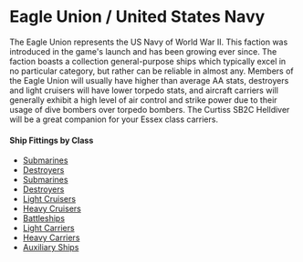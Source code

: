 # Eagle Union / United States Navy

The Eagle Union represents the US Navy of World War II. This faction was introduced in the game's launch and has been growing ever since. The faction boasts a collection general-purpose ships which typically excel in no particular category, but rather can be reliable in almost any. Members of the Eagle Union will usually have higher than average AA stats, destroyers and light cruisers will have lower torpedo stats, and aircraft carriers will generally exhibit a high level of air control and strike power due to their usage of dive bombers over torpedo bombers. The Curtiss SB2C Helldiver will be a great companion for your Essex class carriers.


#### Ship Fittings by Class


* [Submarines](/Fittings/EagleUnion/USNSubmarines.md) <br/>
* [Destroyers](https://github.com/YukaIzumi/AzurLaneHistoricalFitguide/blob/main/Fittings/EagleUnion/USNDestroyers.md) <br/>
* [Submarines](/Fittings/EagleUnion/USNSubmarines.md) <br/>
* [Destroyers](/Fittings/EagleUnion/USNDestroyers.md) <br/>
* [Light Cruisers](/Fittings/EagleUnion/USNLightCruisers.md) <br/>
* [Heavy Cruisers](/Fittings/EagleUnion/USNHeavyCruisers.md) <br/>
* [Battleships](/Fittings/EagleUnion/USNBattleships.md) <br/>
* [Light Carriers](/Fittings/EagleUnion/USNLightCarriers.md) <br/>
* [Heavy Carriers](/Fittings/EagleUnion/USNFleetCarriers.md) <br/>
* [Auxiliary Ships](/Fittings/EagleUnion/USNAuxiliaryShips.md) <br/>